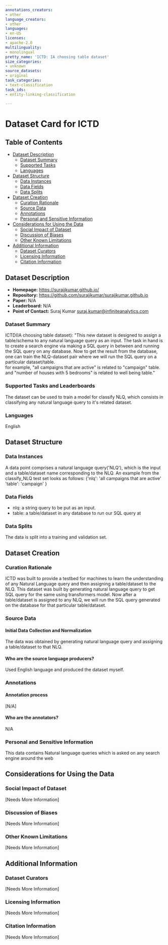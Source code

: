 ```yaml
---
annotations_creators:
- other
language_creators:
- other
languages:
- en-US
licenses:
- apache-2.0
multilinguality:
- monolingual
pretty_name: 'ICTD: IA choosing table dataset'
size_categories:
- unknown
source_datasets:
- original
task_categories:
- text-classification
task_ids:
- entity-linking-classification

---
```

# Dataset Card for ICTD

## Table of Contents
- [Dataset Description](#dataset-description)
  - [Dataset Summary](#dataset-summary)
  - [Supported Tasks](#supported-tasks-and-leaderboards)
  - [Languages](#languages)
- [Dataset Structure](#dataset-structure)
  - [Data Instances](#data-instances)
  - [Data Fields](#data-instances)
  - [Data Splits](#data-instances)
- [Dataset Creation](#dataset-creation)
  - [Curation Rationale](#curation-rationale)
  - [Source Data](#source-data)
  - [Annotations](#annotations)
  - [Personal and Sensitive Information](#personal-and-sensitive-information)
- [Considerations for Using the Data](#considerations-for-using-the-data)
  - [Social Impact of Dataset](#social-impact-of-dataset)
  - [Discussion of Biases](#discussion-of-biases)
  - [Other Known Limitations](#other-known-limitations)
- [Additional Information](#additional-information)
  - [Dataset Curators](#dataset-curators)
  - [Licensing Information](#licensing-information)
  - [Citation Information](#citation-information)

## Dataset Description

- **Homepage:** https://surajjkumar.github.io/
- **Repository:** https://github.com/surajjkumar/surajjkumar.github.io
- **Paper:** N/A
- **Leaderboard:** N/A
- **Point of Contact:** Suraj Kumar
suraj.kumar@infiniteanalytics.com

### Dataset Summary

ICTD(IA choosing table dataset): "This new dataset is designed to assign a table/schema to any natural language query as an input. The task in hand is to create a search engine via making a SQL query in between and running the SQL query on any database. Now to get the result from the database, one can train the NLQ-dataset pair where we will run the SQL query on a particular dataset/table.  
for example, "all campaigns that are active" is related to "campaign" table. and "number of houses with 5 bedrooms" 
is related to well being table."

### Supported Tasks and Leaderboards

The dataset can be used to train a model for classify NLQ, which consists in classifying any natural language query to it's related dataset.

### Languages

English

## Dataset Structure

### Data Instances

A data point comprises a natural language query('NLQ'), which is the input and a table/dataset name corresponding to the NLQ. 
An example from the classify_NLQ test set looks as follows:
{'nlq': 'all campaigns that are active'
'table': 'campaign'
}

### Data Fields

- nlq: a string query to be put as an input.
- table: a table/dataset in any database to run our SQL query at 

### Data Splits

The data is split into a training and validation set.

## Dataset Creation

### Curation Rationale

ICTD was built to provide a testbed for machines to learn the understanding of any Natural Language query and then assigning a table/dataset to the NLQ. This dataset was built by generating natural language query to get SQL query for the same using transformers model. Now after a table/dataset is assigned to any NLQ, we will run the SQL query generated on the database for that particular table/dataset.

### Source Data

#### Initial Data Collection and Normalization

The data was obtained by generating natural language query and assigning a table/dataset to that NLQ.

#### Who are the source language producers?

Used English language and produced the dataset myself.

### Annotations

#### Annotation process

[N/A]

#### Who are the annotators?

N/A

### Personal and Sensitive Information

This data contains Natural language queries which is asked on any search engine around the web

## Considerations for Using the Data

### Social Impact of Dataset

[Needs More Information]

### Discussion of Biases

[Needs More Information]

### Other Known Limitations

[Needs More Information]

## Additional Information

### Dataset Curators

[Needs More Information]

### Licensing Information

[Needs More Information]

### Citation Information

[Needs More Information]